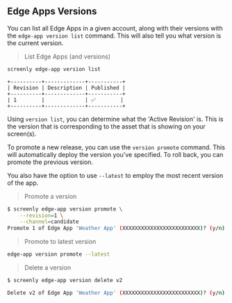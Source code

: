 ## Edge Apps Versions

You can list all Edge Apps in a given account, along with their versions with the `edge-app version list` command. This will also tell you what version is the current version.

> List Edge Apps (and versions)

```bash
screenly edge-app version list
```
```
+----------+-------------+-----------+
| Revision | Description | Published |
+----------+-------------+-----------+
| 1        |             | ✅        |
+----------+-------------+-----------+
```

Using `version list`, you can determine what the 'Active Revision' is. This is the version that is corresponding to the asset that is showing on your screen(s).

To promote a new release, you can use the `version promote` command. This will automatically deploy the version you've specified. To roll back, you can promote the previous version.

You also have the option to use `--latest` to employ the most recent version of the app.

> Promote a version

```bash
$ screenly edge-app version promote \
    --revision=1 \
    --channel=candidate
Promote 1 of Edge App 'Weather App' (XXXXXXXXXXXXXXXXXXXXXXXXX)? (y/n)
```

> Promote to latest version

```bash
edge-app version promote --latest
```

> Delete a version

```bash
$ screenly edge-app version delete v2

Delete v2 of Edge App 'Weather App' (XXXXXXXXXXXXXXXXXXXXXXXXX)? (y/n)
```
